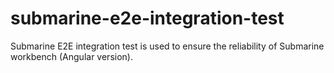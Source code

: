 # submarine-e2e-integration-test
Submarine E2E integration test is used to ensure the reliability of Submarine workbench (Angular version).
